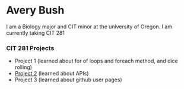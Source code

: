 # Avery Bush

I am a Biology major and CIT minor at the university of Oregon. I am currently taking CIT 281

### CIT 281 Projects
- Project 1 (learned about for of loops and foreach method, and dice rolling)
- [Project 2](https://uo-cit.github.io/project-2-averybush) (learned about APIs)
- Project 3 (learned about github user pages)
